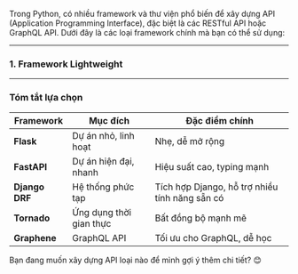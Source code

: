 Trong Python, có nhiều framework và thư viện phổ biến để xây dựng API (Application Programming Interface), đặc biệt là các RESTful API hoặc GraphQL API. Dưới đây là các loại framework chính mà bạn có thể sử dụng:

---

### 1. **Framework Lightweight**




---

### Tóm tắt lựa chọn

|Framework|Mục đích|Đặc điểm chính|
|---|---|---|
|**Flask**|Dự án nhỏ, linh hoạt|Nhẹ, dễ mở rộng|
|**FastAPI**|Dự án hiện đại, nhanh|Hiệu suất cao, typing mạnh|
|**Django DRF**|Hệ thống phức tạp|Tích hợp Django, hỗ trợ nhiều tính năng sẵn có|
|**Tornado**|Ứng dụng thời gian thực|Bất đồng bộ mạnh mẽ|
|**Graphene**|GraphQL API|Tối ưu cho GraphQL, dễ học|

Bạn đang muốn xây dựng API loại nào để mình gợi ý thêm chi tiết? 😊